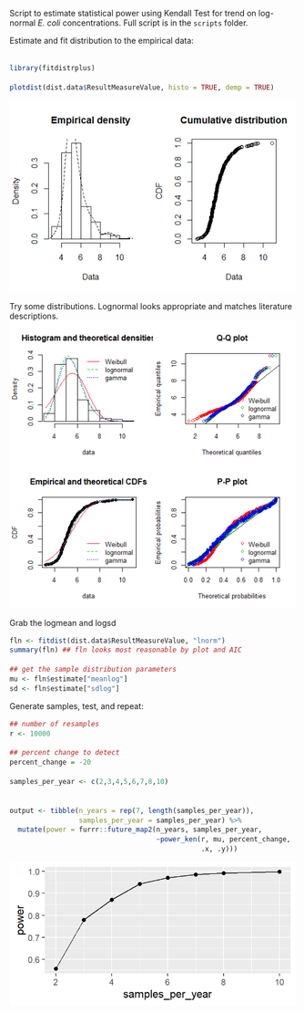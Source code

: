 
<!-- README.md is generated from README.Rmd. Please edit that file -->

<!-- badges: start -->

<!-- badges: end -->

Script to estimate statistical power using Kendall Test for trend on
log-normal *E. coli* concentrations. Full script is in the `scripts`
folder.

Estimate and fit distribution to the empirical data:

``` r

library(fitdistrplus)

plotdist(dist.data$ResultMeasureValue, histo = TRUE, demp = TRUE)
```

![](https://raw.githubusercontent.com/mps9506/mk-power/master/plotdist.png)<!-- -->

Try some distributions. Lognormal looks appropriate and matches
literature descriptions.
![](https://raw.githubusercontent.com/mps9506/mk-power/master/fitdist.png)<!-- -->

Grab the logmean and logsd

``` r
fln <- fitdist(dist.data$ResultMeasureValue, "lnorm")
summary(fln) ## fln looks most reasonable by plot and AIC

## get the sample distribution parameters
mu <- fln$estimate["meanlog"]
sd <- fln$estimate["sdlog"]
```

Generate samples, test, and repeat:

``` r
## number of resamples
r <- 10000

## percent change to detect
percent_change = -20

samples_per_year <- c(2,3,4,5,6,7,8,10)


output <- tibble(n_years = rep(7, length(samples_per_year)),
                 samples_per_year = samples_per_year) %>%
  mutate(power = furrr::future_map2(n_years, samples_per_year,
                                    ~power_ken(r, mu, percent_change,
                                               .x, .y)))
```

![](https://raw.githubusercontent.com/mps9506/mk-power/master/example.png)<!-- -->
